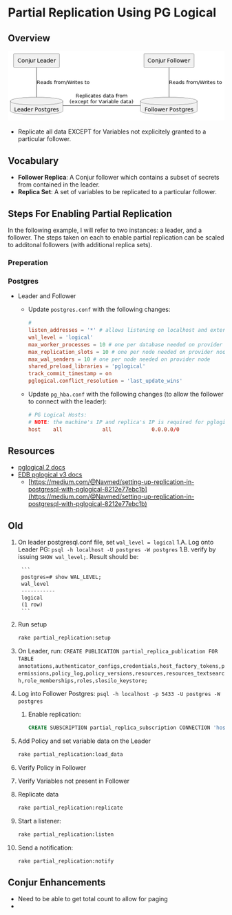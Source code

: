 # Partial Replication Using PG Logical

## Overview

![Overview](./out/diagrams/overview/overview.png)

- Replicate all data EXCEPT for Variables not explicitely granted to
  a particular follower.

## Vocabulary

- **Follower Replica**: A Conjur follower which contains a subset of secrets from contained in the leader.
- **Replica Set**: A set of variables to be replicated to a particular follower.

## Steps For Enabling Partial Replication

In the following example, I will refer to two instances: a leader, and a follower. The steps taken on each to enable partial replication can be scaled to additonal followers (with additional replica sets).

### Preperation

### Postgres

- Leader and Follower
  - Update `postgres.conf` with the following changes:

    ```conf
    #
    listen_addresses = '*' # allows listening on localhost and external network
    wal_level = 'logical'
    max_worker_processes = 10 # one per database needed on provider node
    max_replication_slots = 10 # one per node needed on provider node
    max_wal_senders = 10 # one per node needed on provider node
    shared_preload_libraries = 'pglogical'
    track_commit_timestamp = on
    pglogical.conflict_resolution = 'last_update_wins'
    ```

  - Update `pg_hba.conf` with the following changes (to allow the follower
    to connect with the leader):

    ```conf
    # PG Logical Hosts:
    # NOTE: the machine's IP and replica's IP is required for pglogical to work
    host    all             all             0.0.0.0/0               md5
    ```

## Resources

  - [pglogical 2 docs](https://github.com/2ndQuadrant/pglogical/tree/REL2_x_STABLE/docs)
- [EDB pglogical v3 docs](https://content-www.enterprisedb.com/docs/pglogical/latest/)
  - [https://medium.com/@Navmed/setting-up-replication-in-postgresql-with-pglogical-8212e77ebc1b](https://medium.com/@Navmed/setting-up-replication-in-postgresql-with-pglogical-8212e77ebc1b)


## Old

1. On leader postgresql.conf file, set `wal_level = logical`
    1.A. Log onto Leader PG: `psql -h localhost -U postgres -W postgres`
    1.B. verify by issuing `SHOW wal_level;`.  Result should be:

        ```
        postgres=# show WAL_LEVEL;
        wal_level
        -----------
        logical
        (1 row)
        ```
2. Run setup

    ```sh
    rake partial_replication:setup
    ```

3. On Leader, run: `CREATE PUBLICATION partial_replica_publication FOR TABLE annotations,authenticator_configs,credentials,host_factory_tokens,permissions,policy_log,policy_versions,resources,resources_textsearch,role_memberships,roles,slosilo_keystore;`

4. Log into Follower Postgres: `psql -h localhost -p 5433 -U postgres -W postgres`
   1.  Enable replication:
       ```sql
       CREATE SUBSCRIPTION partial_replica_subscription CONNECTION 'host=pg-leader port=5432 dbname=postgres password=Password123' PUBLICATION partial_replica_publication;
       ```


5. Add Policy and set variable data on the Leader

    ```sh
    rake partial_replication:load_data
    ```

6. Verify Policy in Follower

7. Verify Variables not present in Follower

8. Replicate data

    ```sh
    rake partial_replication:replicate
    ```

9.  Start a listener:

    ```sh
    rake partial_replication:listen
    ```

10. Send a notification:

    ```sh
    rake partial_replication:notify
    ```

## Conjur Enhancements
- Need to be able to get total count to allow for paging
-
